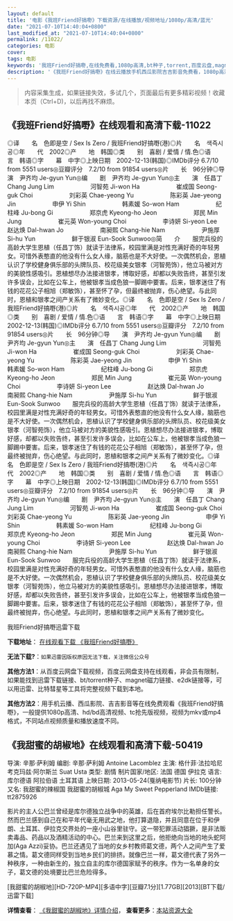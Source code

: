 ```yaml
---
layout: default
title: '电影《我班Friend好搞嘢》下载资源/在线播放/视频地址/1080p/高清/蓝光'
date: "2021-07-10T14:40:04+0800"
last_modified_at: "2021-07-10T14:40:04+0800"
permalink: /11022/
categories: 电影
cover:
tags: 电影
keywords: '我班Friend好搞嘢,在线免费看,1080p高清,bt种子,torrent,百度云盘,magnet,磁力链,迅雷下载资源'
description: '《我班Friend好搞嘢》在线云播放手机西瓜影院吉吉影音免费看，1080p高清bd/hd未删减完整版和tc抢先枪版，mkv/mp4格式，附带bt/torrent种子、magnet/磁力链、百度云盘、网盘资源迅雷下载链接'
---
```


>内容采集生成，如果链接失效，多试几个，页面最后有更多精彩视频！收藏本页（Ctrl+D)，以后再找不麻烦。


## 《我班Friend好搞嘢》在线观看和高清下载-11022

◎译　　名　色即是空 / Sex Is Zero / 我班Friend好搞嘢(港)◎片　　名　색즉시공◎年　　代　2002◎产　　地　韩国◎类　　别　喜剧 / 爱情 / 情.色◎语　　言　韩语◎字　　幕　中字◎上映日期　2002-12-13(韩国)◎IMDb评分 6.7/10 from 5551 users◎豆瓣评分　7.2/10 from 91854 users◎片　　长　96分钟◎导　　演　尹齐均 Je-gyun Yun◎编　　剧　尹齐均 Je-gyun Yun◎主　　演　任昌丁 Chang Jung Lim　　　　　　河智苑 Ji-won Ha　　　　　　崔成国 Seong-guk Choi　　　　　　刘彩英 Chae-yeong Yu　　　　　　陈彩英 Jae-yeong Jin　　　　　　申伊 Yi Shin　　　　　　韩素媛 So-won Ham　　　　　　纪柱峰 Ju-bong Gi　　　　　　郑京虎 Kyeong-ho Jeon　　　　　　郑民 Min Jung　　　　　　崔元英 Won-young Choi　　　　　　李诗妍 Si-yeon Lee　　　　　　赵达焕 Dal-hwan Jo　　　　　　南昶熙 Chang-hie Nam　　　　　　尹施厚 Si-hu Yun　　　　　　鲜于银淑 Eun-Sook Sunwoo◎简　　介　　服完兵役的高龄大学生恩植（任昌丁饰）就读于法律系，校园里满是对性充满好奇的年轻男女。可惜外表憨直的他没有什么女人缘，脑筋也是不大好使。一次偶然机会，恩植认识了学校健身俱乐部的头牌队员、校花级美女银孝（河智苑饰），他立马被对方的美貌性感吸引。恩植想尽办法接进银孝，博取好感，却都以失败告终，甚至引发许多误会，比如在公车上，他被银孝当成色狼一脚踢中要害。后来，银孝迷住了有钱的花花公子相旭（郑敏饰），甚至怀了孕，但最终被抛弃，伤心绝望。与此同时，恩植和银孝之间产关系有了微妙变化。◎译　　名　色即是空 / Sex Is Zero / 我班Friend好搞嘢(港)◎片　　名　색즉시공◎年　　代　2002◎产　　地　韩国◎类　　别　喜剧 / 爱情 / 情.色◎语　　言　韩语◎字　　幕　中字◎上映日期　2002-12-13(韩国)◎IMDb评分 6.7/10 from 5551 users◎豆瓣评分　7.2/10 from 91854 users◎片　　长　96分钟◎导　　演　尹齐均 Je-gyun Yun◎编　　剧　尹齐均 Je-gyun Yun◎主　　演　任昌丁 Chang Jung Lim　　　　　　河智苑 Ji-won Ha　　　　　　崔成国 Seong-guk Choi　　　　　　刘彩英 Chae-yeong Yu　　　　　　陈彩英 Jae-yeong Jin　　　　　　申伊 Yi Shin　　　　　　韩素媛 So-won Ham　　　　　　纪柱峰 Ju-bong Gi　　　　　　郑京虎 Kyeong-ho Jeon　　　　　　郑民 Min Jung　　　　　　崔元英 Won-young Choi　　　　　　李诗妍 Si-yeon Lee　　　　　　赵达焕 Dal-hwan Jo　　　　　　南昶熙 Chang-hie Nam　　　　　　尹施厚 Si-hu Yun　　　　　　鲜于银淑 Eun-Sook Sunwoo　　服完兵役的高龄大学生恩植（任昌丁饰）就读于法律系，校园里满是对性充满好奇的年轻男女。可惜外表憨直的他没有什么女人缘，脑筋也是不大好使。一次偶然机会，恩植认识了学校健身俱乐部的头牌队员、校花级美女银孝（河智苑饰），他立马被对方的美貌性感吸引。恩植想尽办法接进银孝，博取好感，却都以失败告终，甚至引发许多误会，比如在公车上，他被银孝当成色狼一脚踢中要害。后来，银孝迷住了有钱的花花公子相旭（郑敏饰），甚至怀了孕，但最终被抛弃，伤心绝望。与此同时，恩植和银孝之间产关系有了微妙变化。◎译　　名　色即是空 / Sex Is Zero / 我班Friend好搞嘢(港)◎片　　名　색즉시공◎年　　代　2002◎产　　地　韩国◎类　　别　喜剧 / 爱情 / 情.色◎语　　言　韩语◎字　　幕　中字◎上映日期　2002-12-13(韩国)◎IMDb评分 6.7/10 from 5551 users◎豆瓣评分　7.2/10 from 91854 users◎片　　长　96分钟◎导　　演　尹齐均 Je-gyun Yun◎编　　剧　尹齐均 Je-gyun Yun◎主　　演　任昌丁 Chang Jung Lim　　　　　　河智苑 Ji-won Ha　　　　　　崔成国 Seong-guk Choi　　　　　　刘彩英 Chae-yeong Yu　　　　　　陈彩英 Jae-yeong Jin　　　　　　申伊 Yi Shin　　　　　　韩素媛 So-won Ham　　　　　　纪柱峰 Ju-bong Gi　　　　　　郑京虎 Kyeong-ho Jeon　　　　　　郑民 Min Jung　　　　　　崔元英 Won-young Choi　　　　　　李诗妍 Si-yeon Lee　　　　　　赵达焕 Dal-hwan Jo　　　　　　南昶熙 Chang-hie Nam　　　　　　尹施厚 Si-hu Yun　　　　　　鲜于银淑 Eun-Sook Sunwoo　　服完兵役的高龄大学生恩植（任昌丁饰）就读于法律系，校园里满是对性充满好奇的年轻男女。可惜外表憨直的他没有什么女人缘，脑筋也是不大好使。一次偶然机会，恩植认识了学校健身俱乐部的头牌队员、校花级美女银孝（河智苑饰），他立马被对方的美貌性感吸引。恩植想尽办法接进银孝，博取好感，却都以失败告终，甚至引发许多误会，比如在公车上，他被银孝当成色狼一脚踢中要害。后来，银孝迷住了有钱的花花公子相旭（郑敏饰），甚至怀了孕，但最终被抛弃，伤心绝望。与此同时，恩植和银孝之间产关系有了微妙变化。


我班Friend好搞嘢迅雷下载

**下载地址**： [在线观看下载 《我班Friend好搞嘢》](https://www.993dy.com//vod-detail-id-35751.html) 


**无法下载?**：`如果迅雷因版权原因无法下载，关注微信公众号 `

**其他方法1**：从百度云网盘下载视频，百度云网盘支持在线观看，非会员有限制，如果能找到迅雷下载链接、bt/torrent种子、magnet磁力链接、e2dk链接等，可以用迅雷、比特彗星等工具将完整视频下载到本地。

**其他方法2**：用手机云播、西瓜影院、吉吉影音等在线免费观看《我班Friend好搞嘢》，一般提供1080p高清、hd/bd高清视频、tc抢先版视频，视频为mkv或mp4格式，不同站点视频质量和播放速度不同。


## 《我甜蜜的胡椒地》在线观看和高清下载-50419

导演: 辛那·萨利姆 编剧: 辛那·萨利姆 Antoine Lacomblez 主演: 格什菲·法拉哈尼 考克玛兹·阿尔斯兰 Suat Usta 类型: 剧情 制片国家/地区: 法国 德国 伊拉克 语言: 库尔德语 阿拉伯语 土耳其语 上映日期: 2013-05-24(戛纳电影节) 片长: 100分钟 又名: 我甜蜜的辣椒国 我甜蜜的胡椒城 Aga My Sweet Pepperland IMDb链接: tt2875926

影片的主人公巴兰曾经是库尔德独立战争中的英雄，后在首府埃尔比勒担任警长。然而巴兰感到自己在和平年代毫无用武之地，他打算退隐，并且同意在位于和伊朗、土耳其、伊拉克交界处的一座小山谷里驻守。这一带犯罪活动猖獗，是非法贩卖毒品、药品以及酒精活动的中心。巴兰来到这里之后，他拒绝向当地的地头蛇阿加(Aga Azzi)妥协。巴兰还遇见了当地的女乡村教师葛文德，两个人之间产生了爱慕之情。葛文德同样受到当地乡民们的排挤。就像巴兰一样，葛文德代表了另外一种秩序，一种由新生的，独立自主的库尔德国家赋予的秩序。作为一名单身的女子，葛文德的处境要比巴兰危险得多。


[我甜蜜的胡椒地][HD-720P-MP4][多语中字][豆瓣7.1分][1.77GB][2013][BT下载/迅雷下载]

**详情查看**： [《我甜蜜的胡椒地》详情介绍](/movie/50419/)， **查看更多**：[本站资源大全](/movie/t/all/)

